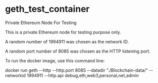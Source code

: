 # geth_test_container
Private Ethereum Node For Testing

This is a private Ethereum node for testing purpose only. 

A random number of 1994911 was chosen as the network ID.

A random port number of 8085 was chosen as the HTTP listening port. 

To run the docker image, use this command line: 

docker run <chosen name>  geth --http --http.port 8085 --datadir "./Blockchain-data/" --networkid 1994911 --http.api debug,eth,web3,personal,net,admin

